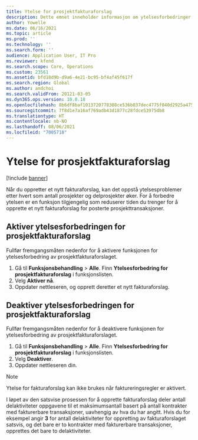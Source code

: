 ```yaml
---
title: Ytelse for prosjektfakturaforslag
description: Dette emnet inneholder informasjon om ytelsesforbedringer av prosjektfakturaforslag.
author: Yowelle
ms.date: 06/16/2021
ms.topic: article
ms.prod: ''
ms.technology: ''
ms.search.form: ''
audience: Application User, IT Pro
ms.reviewer: kfend
ms.search.scope: Core, Operations
ms.custom: 23561
ms.assetid: bfd18d9b-d9a6-4e21-bc95-bf4af45f617f
ms.search.region: Global
ms.author: andchoi
ms.search.validFrom: 20121-03-05
ms.dyn365.ops.version: 10.0.18
ms.openlocfilehash: 8b6df8baf1013720778308ce536b037dec4775f040d2925a47508fb373900f81
ms.sourcegitcommit: 7f8d1e7a16af769adb43d1877c28fdce53975db8
ms.translationtype: HT
ms.contentlocale: nb-NO
ms.lasthandoff: 08/06/2021
ms.locfileid: "7005718"
---
```

# <a name="project-invoice-proposal-performance"></a>Ytelse for prosjektfakturaforslag

[!include [banner](../includes/banner.md)]

Når du oppretter et nytt fakturaforslag, kan det oppstå ytelsesproblemer etter hvert som antall prosjekter og delprosjekter øker. For å forbedre ytelsen er en funksjon tilgjengelig som reduserer tiden du trenger for å opprette et nytt fakturaforslag for posterte prosjekttransaksjoner.

## <a name="enable-project-invoice-proposal-performance-enhancement"></a>Aktiver ytelsesforbedringen for prosjektfakturaforslag
Fullfør fremgangsmåten nedenfor for å aktivere funksjonen for ytelsesforbedring av prosjektfakturaforslaget.

1.  Gå til **Funksjonsbehandling** > **Alle**. Finn **Ytelsesforbedring for prosjektfakturaforslag** i funksjonslisten.
2.  Velg **Aktiver nå**.
3.  Oppdater nettleseren, og opprett deretter et nytt fakturaforslag.

## <a name="turn-off-project-invoice-proposal-performance-enhancement"></a>Deaktiver ytelsesforbedringen for prosjektfakturaforslag
Fullfør fremgangsmåten nedenfor for å deaktivere funksjonen for ytelsesforbedring av prosjektfakturaforslaget.

1.  Gå til **Funksjonsbehandling** > **Alle**. Finn **Ytelsesforbedring for prosjektfakturaforslag** i funksjonslisten.
2.  Velg **Deaktiver**.
3.  Oppdater nettleseren din.

> [!NOTE]
> Ytelse for fakturaforslag kan ikke brukes når faktureringsregler er aktivert.
> 
> I løpet av den satsvise prosessen for å opprette fakturaforslag deler antall delaktiviteter oppgavene til et maksimumsantall basert på antall kontrakter med fakturerbare transaksjoner, uavhengig av hva du har angitt. Hvis du for eksempel angir **3** for antall delaktiviteter for oppretting av fakturaforslaget satsvis, og det bare er to kontrakter med fakturerbare transaksjoner, opprettes det bare to delaktiviteter.
